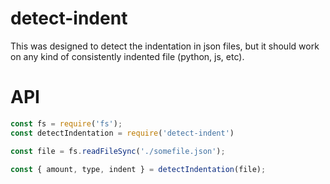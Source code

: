 # detect-indent
This was designed to detect the indentation in json files, but it should work on any kind of consistently indented file (python, js, etc).

# API

```javascript
const fs = require('fs');
const detectIndentation = require('detect-indent')

const file = fs.readFileSync('./somefile.json');

const { amount, type, indent } = detectIndentation(file);
```
